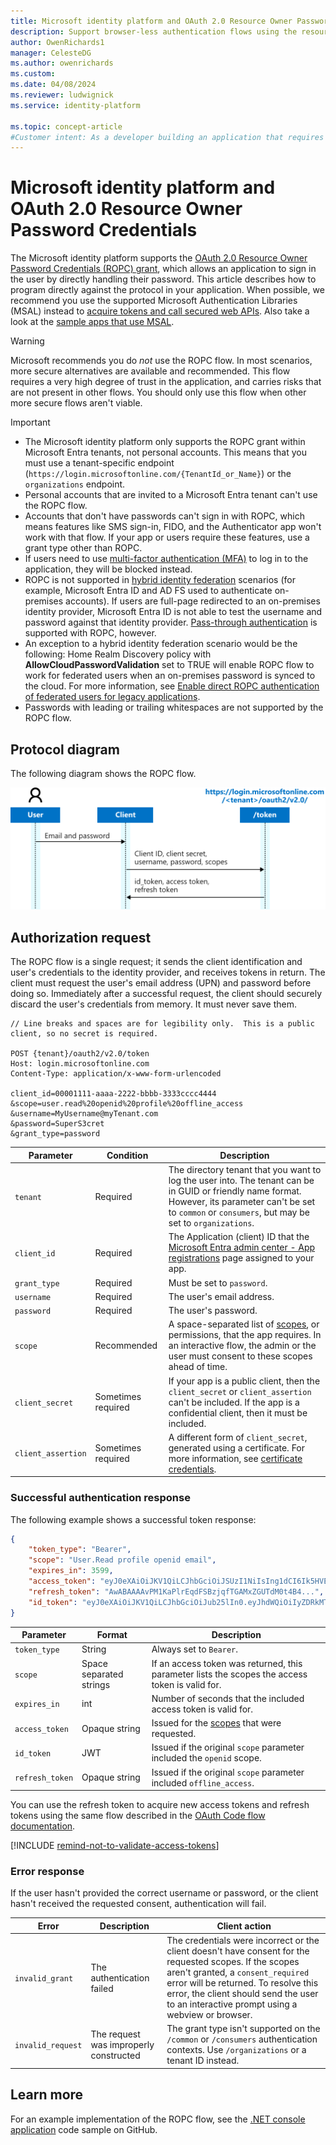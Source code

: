 ```yaml
---
title: Microsoft identity platform and OAuth 2.0 Resource Owner Password Credentials
description: Support browser-less authentication flows using the resource owner password credential (ROPC) grant.
author: OwenRichards1
manager: CelesteDG
ms.author: owenrichards
ms.custom:
ms.date: 04/08/2024
ms.reviewer: ludwignick
ms.service: identity-platform

ms.topic: concept-article
#Customer intent: As a developer building an application that requires user authentication, I want to understand how to use the OAuth 2.0 Resource Owner Password Credentials (ROPC) grant in the Microsoft identity platform, so that I can directly handle user passwords and acquire tokens for calling secured web APIs.
---
```


# Microsoft identity platform and OAuth 2.0 Resource Owner Password Credentials

The Microsoft identity platform supports the [OAuth 2.0 Resource Owner Password Credentials (ROPC) grant](https://tools.ietf.org/html/rfc6749#section-4.3), which allows an application to sign in the user by directly handling their password.  This article describes how to program directly against the protocol in your application.  When possible, we recommend you use the supported Microsoft Authentication Libraries (MSAL) instead to [acquire tokens and call secured web APIs](authentication-flows-app-scenarios.md#scenarios-and-supported-authentication-flows).  Also take a look at the [sample apps that use MSAL](sample-v2-code.md).

> [!WARNING]
> Microsoft recommends you do *not* use the ROPC flow. In most scenarios, more secure alternatives are available and recommended. This flow requires a very high degree of trust in the application, and carries risks that are not present in other flows. You should only use this flow when other more secure flows aren't viable.

> [!IMPORTANT]
>
> * The Microsoft identity platform only supports the ROPC grant within Microsoft Entra tenants, not personal accounts. This means that you must use a tenant-specific endpoint (`https://login.microsoftonline.com/{TenantId_or_Name}`) or the `organizations` endpoint.
> * Personal accounts that are invited to a Microsoft Entra tenant can't use the ROPC flow.
> * Accounts that don't have passwords can't sign in with ROPC, which means features like SMS sign-in, FIDO, and the Authenticator app won't work with that flow. If your app or users require these features, use a grant type other than ROPC. 
> * If users need to use [multi-factor authentication (MFA)](~/identity/authentication/concept-mfa-howitworks.md) to log in to the application, they will be blocked instead.
> * ROPC is not supported in [hybrid identity federation](~/identity/hybrid/connect/whatis-fed.md) scenarios (for example, Microsoft Entra ID and AD FS used to authenticate on-premises accounts). If users are full-page redirected to an on-premises identity provider, Microsoft Entra ID is not able to test the username and password against that identity provider. [Pass-through authentication](~/identity/hybrid/connect/how-to-connect-pta.md) is supported with ROPC, however.
> * An exception to a hybrid identity federation scenario would be the following: Home Realm Discovery policy with **AllowCloudPasswordValidation** set to TRUE will enable ROPC flow to work for federated users when an on-premises password is synced to the cloud. For more information, see [Enable direct ROPC authentication of federated users for legacy applications](~/identity/enterprise-apps/home-realm-discovery-policy.md#enable-direct-ropc-authentication-of-federated-users-for-legacy-applications).
> * Passwords with leading or trailing whitespaces are not supported by the ROPC flow.

## Protocol diagram

The following diagram shows the ROPC flow.

![Diagram showing the resource owner password credential flow](./media/v2-oauth2-ropc/v2-oauth-ropc.svg)

## Authorization request

The ROPC flow is a single request; it sends the client identification and user's credentials to the identity provider, and receives tokens in return. The client must request the user's email address (UPN) and password before doing so. Immediately after a successful request, the client should securely discard the user's credentials from memory. It must never save them.

```HTTP
// Line breaks and spaces are for legibility only.  This is a public client, so no secret is required.

POST {tenant}/oauth2/v2.0/token
Host: login.microsoftonline.com
Content-Type: application/x-www-form-urlencoded

client_id=00001111-aaaa-2222-bbbb-3333cccc4444
&scope=user.read%20openid%20profile%20offline_access
&username=MyUsername@myTenant.com
&password=SuperS3cret
&grant_type=password
```

| Parameter | Condition | Description |
| --- | --- | --- |
| `tenant` | Required | The directory tenant that you want to log the user into. The tenant can be in GUID or friendly name format. However, its parameter can't be set to `common` or `consumers`, but may be set to `organizations`. |
| `client_id` | Required | The Application (client) ID that the [Microsoft Entra admin center - App registrations](https://go.microsoft.com/fwlink/?linkid=2083908) page assigned to your app. |
| `grant_type` | Required | Must be set to `password`. |
| `username` | Required | The user's email address. |
| `password` | Required | The user's password. |
| `scope` | Recommended | A space-separated list of [scopes](./permissions-consent-overview.md), or permissions, that the app requires. In an interactive flow, the admin or the user must consent to these scopes ahead of time. |
| `client_secret`| Sometimes required | If your app is a public client, then the `client_secret` or `client_assertion` can't be included.  If the app is a confidential client, then it must be included.|
| `client_assertion` | Sometimes required | A different form of `client_secret`, generated using a certificate. For more information, see [certificate credentials](./certificate-credentials.md). |

### Successful authentication response

The following example shows a successful token response:

```json
{
    "token_type": "Bearer",
    "scope": "User.Read profile openid email",
    "expires_in": 3599,
    "access_token": "eyJ0eXAiOiJKV1QiLCJhbGciOiJSUzI1NiIsIng1dCI6Ik5HVEZ2ZEstZnl0aEV1Q...",
    "refresh_token": "AwABAAAAvPM1KaPlrEqdFSBzjqfTGAMxZGUTdM0t4B4...",
    "id_token": "eyJ0eXAiOiJKV1QiLCJhbGciOiJub25lIn0.eyJhdWQiOiIyZDRkMTFhMi1mODE0LTQ2YTctOD..."
}
```

| Parameter | Format | Description |
| --------- | ------ | ----------- |
| `token_type` | String | Always set to `Bearer`. |
| `scope` | Space separated strings | If an access token was returned, this parameter lists the scopes the access token is valid for. |
| `expires_in`| int | Number of seconds that the included access token is valid for. |
| `access_token`| Opaque string | Issued for the [scopes](./permissions-consent-overview.md) that were requested. |
| `id_token` | JWT | Issued if the original `scope` parameter included the `openid` scope. |
| `refresh_token` | Opaque string | Issued if the original `scope` parameter included `offline_access`. |

You can use the refresh token to acquire new access tokens and refresh tokens using the same flow described in the [OAuth Code flow documentation](v2-oauth2-auth-code-flow.md#refresh-the-access-token).

[!INCLUDE [remind-not-to-validate-access-tokens](includes/remind-not-to-validate-access-tokens.md)]

### Error response

If the user hasn't provided the correct username or password, or the client hasn't received the requested consent, authentication will fail.

| Error | Description | Client action |
|------ | ----------- | -------------|
| `invalid_grant` | The authentication failed | The credentials were incorrect or the client doesn't have consent for the requested scopes. If the scopes aren't granted, a `consent_required` error will be returned. To resolve this error, the client should send the user to an interactive prompt using a webview or browser. |
| `invalid_request` | The request was improperly constructed | The grant type isn't supported on the `/common` or `/consumers` authentication contexts.  Use `/organizations` or a tenant ID instead. |

## Learn more

For an example implementation of the ROPC flow, see the [.NET console application](https://github.com/azure-samples/active-directory-dotnetcore-console-up-v2) code sample on GitHub.
